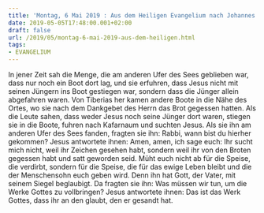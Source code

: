 ```yaml
---
title: 'Montag, 6 Mai 2019 : Aus dem Heiligen Evangelium nach Johannes - Joh 6,22-29.'
date: 2019-05-05T17:48:00.001+02:00
draft: false
url: /2019/05/montag-6-mai-2019-aus-dem-heiligen.html
tags: 
- EVANGELIUM
---
```


In jener Zeit sah die Menge, die am anderen Ufer des Sees geblieben war, dass nur noch ein Boot dort lag, und sie erfuhren, dass Jesus nicht mit seinen Jüngern ins Boot gestiegen war, sondern dass die Jünger allein abgefahren waren. Von Tiberias her kamen andere Boote in die Nähe des Ortes, wo sie nach dem Dankgebet des Herrn das Brot gegessen hatten. Als die Leute sahen, dass weder Jesus noch seine Jünger dort waren, stiegen sie in die Boote, fuhren nach Kafarnaum und suchten Jesus. Als sie ihn am anderen Ufer des Sees fanden, fragten sie ihn: Rabbi, wann bist du hierher gekommen? Jesus antwortete ihnen: Amen, amen, ich sage euch: Ihr sucht mich nicht, weil ihr Zeichen gesehen habt, sondern weil ihr von den Broten gegessen habt und satt geworden seid. Müht euch nicht ab für die Speise, die verdirbt, sondern für die Speise, die für das ewige Leben bleibt und die der Menschensohn euch geben wird. Denn ihn hat Gott, der Vater, mit seinem Siegel beglaubigt. Da fragten sie ihn: Was müssen wir tun, um die Werke Gottes zu vollbringen? Jesus antwortete ihnen: Das ist das Werk Gottes, dass ihr an den glaubt, den er gesandt hat.